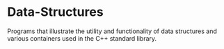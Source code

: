 # Data-Structures
Programs that illustrate the utility and functionality of data structures and various containers used in the C++ standard library. 
